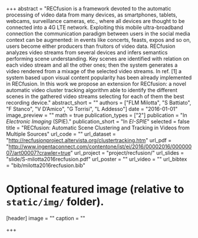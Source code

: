 +++
abstract = "RECfusion is a framework devoted to the automatic processing of video data from many devices, as smartphones, tablets, webcams, surveillance cameras, etc., where all devices are thought to be connected into a 4G LTE network. Exploiting this mobile ultra-broadband connection the communication paradigm between users in the social media context can be augmented: in events like concerts, feasts, expos and so on, users become either producers than fruitors of video data. RECfusion analyzes video streams from several devices and infers semantics performing scene understanding. Key scenes are identified with relation on each video stream and all the other ones; then the system generates a video rendered from a mixage of the selected video streams. In ref. [1] a system based upon visual content popularity has been already implemented in RECfusion. In this work we propose an extension for RECfusion: a novel automatic video cluster tracking algorithm able to identify the different scenes in the gathered video streams selecting for each of them the best recording device."
abstract_short = ""
authors = ["FLM Milotta", "S Battiato", "F Stanco", "V D’Amico", "G Torrisi", "L Addesso"]
date = "2016-01-01"
image_preview = ""
math = true
publication_types = ["2"]
publication = "In *Electronic Imaging* (SPIE)."
publication_short = "In *EI-SPIE*"
selected = false
title = "RECfusion: Automatic Scene Clustering and Tracking in Videos from Multiple Sources"
url_code = ""
url_dataset = "http://recfusionproject.altervista.org/clustertracking.htm"
url_pdf = "http://www.ingentaconnect.com/contentone/ist/ei/2016/00002016/00000007/art00007?crawler=true"
url_project = "project/recfusion/"
url_slides = "slide/S-milotta2016recfusion.pdf"
url_poster = ""
url_video = ""
url_bibtex = "bib/milotta2016recfusion.bib"

# Optional featured image (relative to `static/img/` folder).
[header]
image = ""
caption = ""

+++